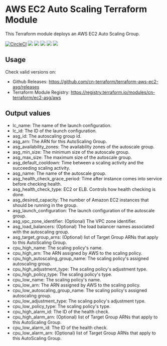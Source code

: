 # AWS EC2 Auto Scaling Terraform Module #

This Terraform module deploys an AWS EC2 Auto Scaling Group.

[![CircleCI](https://circleci.com/gh/cn-terraform/terraform-aws-ec2-asg.svg?style=svg)](https://circleci.com/gh/cn-terraform/terraform-aws-ec2-asg)
[![](https://img.shields.io/github/license/cn-terraform/terraform-aws-ec2-asg)](https://github.com/cn-terraform/terraform-aws-ec2-asg)
[![](https://img.shields.io/github/issues/cn-terraform/terraform-aws-ec2-asg)](https://github.com/cn-terraform/terraform-aws-ec2-asg)
[![](https://img.shields.io/github/issues-closed/cn-terraform/terraform-aws-ec2-asg)](https://github.com/cn-terraform/terraform-aws-ec2-asg)
[![](https://img.shields.io/github/languages/code-size/cn-terraform/terraform-aws-ec2-asg)](https://github.com/cn-terraform/terraform-aws-ec2-asg)
[![](https://img.shields.io/github/repo-size/cn-terraform/terraform-aws-ec2-asg)](https://github.com/cn-terraform/terraform-aws-ec2-asg)

## Usage

Check valid versions on:
* Github Releases: <https://github.com/cn-terraform/terraform-aws-ec2-asg/releases>
* Terraform Module Registry: <https://registry.terraform.io/modules/cn-terraform/ec2-asg/aws>

## Output values
* lc_name: The name of the launch configuration.
* lc_id: The ID of the launch configuration.
* asg_id: The autoscaling group id.
* asg_arn: The ARN for this AutoScaling Group.
* asg_availability_zones: The availability zones of the autoscale group.
* asg_min_size: The minimum size of the autoscale group.
* asg_max_size: The maximum size of the autoscale group.
* asg_default_cooldown: Time between a scaling activity and the succeeding scaling activity.
* asg_name: The name of the autoscale group.
* asg_health_check_grace_period: Time after instance comes into service before checking health.
* asg_health_check_type: EC2 or ELB. Controls how health checking is done.
* asg_desired_capacity: The number of Amazon EC2 instances that should be running in the group.
* asg_launch_configuration: The launch configuration of the autoscale group.
* asg_vpc_zone_identifier: (Optional) The VPC zone identifier.
* asg_load_balancers: (Optional) The load balancer names associated with the autoscaling group.
* asg_target_group_arns: (Optional) list of Target Group ARNs that apply to this AutoScaling Group.
* cpu_high_name: The scaling policy's name.
* cpu_high_arn: The ARN assigned by AWS to the scaling policy.
* cpu_high_autoscaling_group_name: The scaling policy's assigned autoscaling group.
* cpu_high_adjustment_type: The scaling policy's adjustment type.
* cpu_high_policy_type: The scaling policy's type.
* cpu_low_name: The scaling policy's name.
* cpu_low_arn: The ARN assigned by AWS to the scaling policy.
* cpu_low_autoscaling_group_name: The scaling policy's assigned autoscaling group.
* cpu_low_adjustment_type: The scaling policy's adjustment type.
* cpu_low_policy_type: The scaling policy's type.
* cpu_high_alarm_id: The ID of the health check.
* cpu_high_alarm_arn: (Optional) list of Target Group ARNs that apply to this AutoScaling Group.
* cpu_low_alarm_id: The ID of the health check.
* cpu_low_alarm_arn: (Optional) list of Target Group ARNs that apply to this AutoScaling Group.
